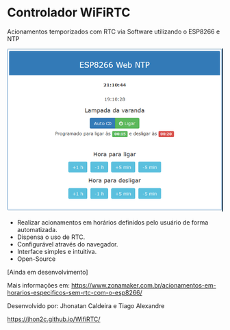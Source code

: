 # Controlador WiFiRTC
Acionamentos temporizados com RTC via Software utilizando o ESP8266 e NTP

![Interface](https://raw.githubusercontent.com/jhon2c/WifiRTC/master/Docs/Imagens/Interface.PNG)

* Realizar acionamentos em horários definidos pelo usuário de forma automatizada.
* Dispensa o uso de RTC.
* Configurável através do navegador.
* Interface simples e intuitiva.
* Open-Source

[Ainda em desenvolvimento]

Mais informações em: https://www.zonamaker.com.br/acionamentos-em-horarios-especificos-sem-rtc-com-o-esp8266/

Desenvolvido por: Jhonatan Caldeira e Tiago Alexandre

https://jhon2c.github.io/WifiRTC/
